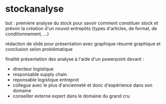 # stockanalyse
but : premiere analyse du stock pour savoir comment constituer stock et prévoir la création d'un nouvel entrepôts (types d'articles, de format, de conditionnement, ...)

rédaction de slide pour présentation avec graphique résumé graphique et conclusion selon problématique 

finalité présentation des analyse à l'aide d'un powerpoint devant :
- directeur logistique
- responsable supply chain
- reponsable logistique entreprot
- collegue avec le plus d'ancienneté et donc d'expérience dans son domaine
- conseiller externe expert dans le domaine du grand cru <!-- - ancien salarié de lafite rotchild-->
